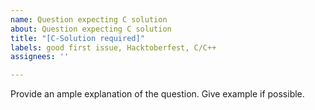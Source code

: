 ```yaml
---
name: Question expecting C solution
about: Question expecting C solution
title: "[C-Solution required]"
labels: good first issue, Hacktoberfest, C/C++
assignees: ''

---
```


Provide an ample explanation of the question.
Give example if possible.
